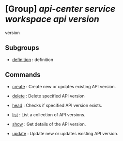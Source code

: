 # [Group] _api-center service workspace api version_

version

## Subgroups

- [definition](/Commands/api-center/service/workspace/api/version/definition/readme.md)
: definition

## Commands

- [create](/Commands/api-center/service/workspace/api/version/_create.md)
: Create new or updates existing API version.

- [delete](/Commands/api-center/service/workspace/api/version/_delete.md)
: Delete specified API version

- [head](/Commands/api-center/service/workspace/api/version/_head.md)
: Checks if specified API version exists.

- [list](/Commands/api-center/service/workspace/api/version/_list.md)
: List a collection of API versions.

- [show](/Commands/api-center/service/workspace/api/version/_show.md)
: Get details of the API version.

- [update](/Commands/api-center/service/workspace/api/version/_update.md)
: Update new or updates existing API version.
